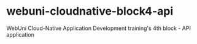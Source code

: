 # webuni-cloudnative-block4-api
WebUni Cloud-Native Application Development training's 4th block - API application
